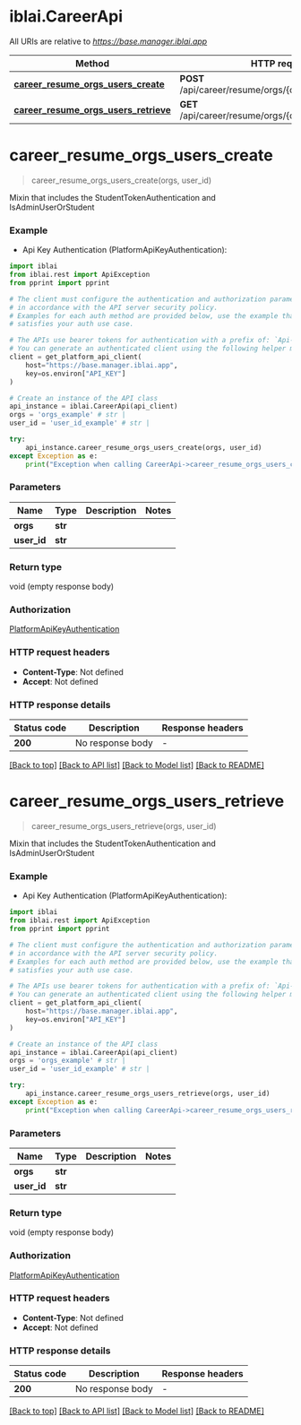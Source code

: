 # iblai.CareerApi

All URIs are relative to *https://base.manager.iblai.app*

Method | HTTP request | Description
------------- | ------------- | -------------
[**career_resume_orgs_users_create**](CareerApi.md#career_resume_orgs_users_create) | **POST** /api/career/resume/orgs/{orgs}/users/{user_id}/ | 
[**career_resume_orgs_users_retrieve**](CareerApi.md#career_resume_orgs_users_retrieve) | **GET** /api/career/resume/orgs/{orgs}/users/{user_id}/ | 


# **career_resume_orgs_users_create**
> career_resume_orgs_users_create(orgs, user_id)



Mixin that includes the StudentTokenAuthentication and IsAdminUserOrStudent

### Example

* Api Key Authentication (PlatformApiKeyAuthentication):

```python
import iblai
from iblai.rest import ApiException
from pprint import pprint

# The client must configure the authentication and authorization parameters
# in accordance with the API server security policy.
# Examples for each auth method are provided below, use the example that
# satisfies your auth use case.

# The APIs use bearer tokens for authentication with a prefix of: `Api-Key`
# You can generate an authenticated client using the following helper method
client = get_platform_api_client(
    host="https://base.manager.iblai.app", 
    key=os.environ["API_KEY"]
)

# Create an instance of the API class
api_instance = iblai.CareerApi(api_client)
orgs = 'orgs_example' # str | 
user_id = 'user_id_example' # str | 

try:
    api_instance.career_resume_orgs_users_create(orgs, user_id)
except Exception as e:
    print("Exception when calling CareerApi->career_resume_orgs_users_create: %s\n" % e)
```



### Parameters


Name | Type | Description  | Notes
------------- | ------------- | ------------- | -------------
 **orgs** | **str**|  | 
 **user_id** | **str**|  | 

### Return type

void (empty response body)

### Authorization

[PlatformApiKeyAuthentication](../README.md#PlatformApiKeyAuthentication)

### HTTP request headers

 - **Content-Type**: Not defined
 - **Accept**: Not defined

### HTTP response details

| Status code | Description | Response headers |
|-------------|-------------|------------------|
**200** | No response body |  -  |

[[Back to top]](#) [[Back to API list]](../README.md#documentation-for-api-endpoints) [[Back to Model list]](../README.md#documentation-for-models) [[Back to README]](../README.md)

# **career_resume_orgs_users_retrieve**
> career_resume_orgs_users_retrieve(orgs, user_id)



Mixin that includes the StudentTokenAuthentication and IsAdminUserOrStudent

### Example

* Api Key Authentication (PlatformApiKeyAuthentication):

```python
import iblai
from iblai.rest import ApiException
from pprint import pprint

# The client must configure the authentication and authorization parameters
# in accordance with the API server security policy.
# Examples for each auth method are provided below, use the example that
# satisfies your auth use case.

# The APIs use bearer tokens for authentication with a prefix of: `Api-Key`
# You can generate an authenticated client using the following helper method
client = get_platform_api_client(
    host="https://base.manager.iblai.app", 
    key=os.environ["API_KEY"]
)

# Create an instance of the API class
api_instance = iblai.CareerApi(api_client)
orgs = 'orgs_example' # str | 
user_id = 'user_id_example' # str | 

try:
    api_instance.career_resume_orgs_users_retrieve(orgs, user_id)
except Exception as e:
    print("Exception when calling CareerApi->career_resume_orgs_users_retrieve: %s\n" % e)
```



### Parameters


Name | Type | Description  | Notes
------------- | ------------- | ------------- | -------------
 **orgs** | **str**|  | 
 **user_id** | **str**|  | 

### Return type

void (empty response body)

### Authorization

[PlatformApiKeyAuthentication](../README.md#PlatformApiKeyAuthentication)

### HTTP request headers

 - **Content-Type**: Not defined
 - **Accept**: Not defined

### HTTP response details

| Status code | Description | Response headers |
|-------------|-------------|------------------|
**200** | No response body |  -  |

[[Back to top]](#) [[Back to API list]](../README.md#documentation-for-api-endpoints) [[Back to Model list]](../README.md#documentation-for-models) [[Back to README]](../README.md)

